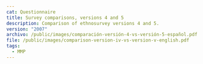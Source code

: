 ```yaml
---
cat: Questionnaire
title: Survey comparisons, versions 4 and 5
description: Comparison of ethnosurvey versions 4 and 5.
version: "2007"
archivo: /public/images/comparación-versión-4-vs-versión-5-español.pdf
file: /public/images/comparison-version-iv-vs-version-v-english.pdf
tags:
  - MMP
---
```

